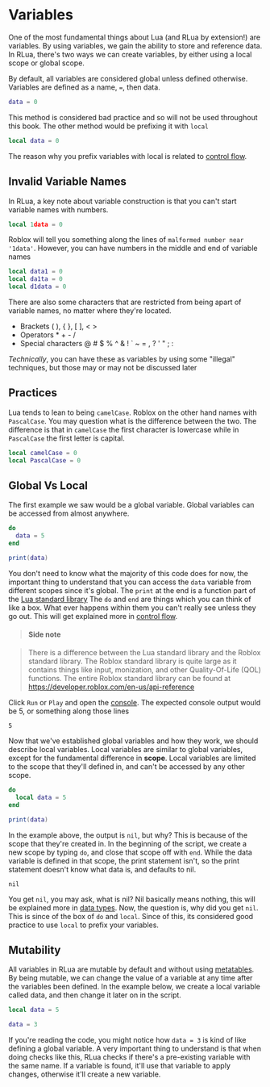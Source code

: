 # Variables

One of the most fundamental things about Lua (and RLua by extension!) are variables. By using variables, we gain the ability to store and reference data. In RLua, there's two ways we can create variables, by either using a local scope or global scope. 

By default, all variables are considered global unless defined otherwise. Variables are defined as a name, `=`, then data.

```lua
data = 0
```

This method is considered bad practice and so will not be used throughout this book. The other method would be prefixing it with `local`

```lua
local data = 0
```

The reason why you prefix variables with local is related to [control flow](./ch01-05-control-flow.md).

## Invalid Variable Names

In RLua, a key note about variable construction is that you can't start variable names with numbers. 

```lua
local 1data = 0
```

Roblox will tell you something along the lines of `malformed number near '1data'`. However, you can have numbers in the middle and end of variable names

```lua
local data1 = 0
local da1ta = 0
local d1data = 0
```

There are also some characters that are restricted from being apart of variable names, no matter where they're located.

- Brackets ( ), { }, [ ], < >
- Operators \* + - /
- Special characters @ # \$ % ^ & ! ` ~ = , ? ' " ; :

_Technically_, you can have these as variables by using some "illegal" techniques, but those may or may not be discussed later

## Practices

Lua tends to lean to being `camelCase`. Roblox on the other hand names with `PascalCase`. You may question what is the difference between the two. The difference is that in `camelCase` the first character is lowercase while in `PascalCase` the first letter is capital.

```lua
local camelCase = 0
local PascalCase = 0
```

## Global Vs Local
The first example we saw would be a global variable. Global variables can be accessed from almost anywhere.

```lua
do
  data = 5
end

print(data)
```

You don't need to know what the majority of this code does for now, the important thing to understand that you can access the `data` variable from different scopes since it's global. The `print` at the end is a function part of the [Lua standard library](https://developer.roblox.com/en-us/api-reference/lua-docs/Lua-Globals) The `do` and `end` are things which you can think of like a box. What ever happens within them you can't really see unless they go out. This will get explained more in [control flow](./ch01-05-control-flow.md).

> #### Side note

> There is a difference between the Lua standard library and the Roblox standard library.
> The Roblox standard library is quite large as it contains things like input, monization, and other Quality-Of-Life (QOL) functions.
> The entire Roblox standard library can be found at <https://developer.roblox.com/en-us/api-reference>

Click `Run` or `Play` and open the [console](https://developer.roblox.com/en-us/articles/Developer-Console). The expected console output would be 5, or something along those lines

```log
5
```

Now that we've established global variables and how they work, we should describe local variables. Local variables are similar to global variables, except for the fundamental difference in **scope**. Local variables are limited to the scope that they'll defined in, and can't be accessed by any other scope.

```lua
do
  local data = 5
end

print(data)
```

In the example above, the output is `nil`, but why? This is because of the scope that they're created in. In the beginning of the script, we create a new scope by typing `do`, and close that scope off with `end`. While the data variable is defined in that scope, the print statement isn't, so the print statement doesn't know what data is, and defaults to nil.

```log
nil
```

You get `nil`, you may ask, what is nil? Nil basically means nothing, this will be explained more in [data types](./ch01-02-data-types.md). Now, the question is, why did you get `nil`. This is since of the box of `do` and `local`. Since of this, its considered good practice to use `local` to prefix your variables.

## Mutability

All variables in RLua are mutable by default and without using [metatables](https://www.lua.org/pil/13.html). By being mutable, we can change the value of a variable at any time after the variables been defined. In the example below, we create a local variable called data, and then change it later on in the script.

```lua
local data = 5

data = 3
```

If you're reading the code, you might notice how `data = 3` is kind of like defining a global variable. A very important thing to understand is that when doing checks like this, RLua checks if there's a pre-existing variable with the same name. If a variable is found, it'll use that variable to apply changes, otherwise it'll create a new variable. 
